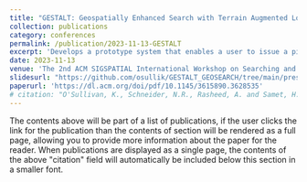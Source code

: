 ```yaml
---
title: "GESTALT: Geospatially Enhanced Search with Terrain Augmented Location Targeting"
collection: publications
category: conferences
permalink: /publication/2023-11-13-GESTALT
excerpt: 'Develops a prototype system that enables a user to issue a pictorial query for a location based on the arrangement of objects in that location.' 
date: 2023-11-13
venue: 'The 2nd ACM SIGSPATIAL International Workshop on Searching and Mining Large Collections of Geospatial Data'
slidesurl: "https://github.com/osullik/GESTALT_GEOSEARCH/tree/main/presentations"
paperurl: 'https://dl.acm.org/doi/pdf/10.1145/3615890.3628535'
# citation: "O'Sullivan, K., Schneider, N.R., Rasheed, A. and Samet, H., 2023, November. Gestalt: Geospatially enhanced search with terrain augmented location targeting. In Proceedings of the 2nd ACM SIGSPATIAL International Workshop on Searching and Mining Large Collections of Geospatial Data (pp. 1-8)."
---
```


The contents above will be part of a list of publications, if the user clicks the link for the publication than the contents of section will be rendered as a full page, allowing you to provide more information about the paper for the reader. When publications are displayed as a single page, the contents of the above "citation" field will automatically be included below this section in a smaller font.

